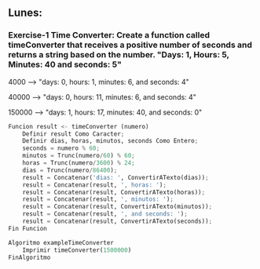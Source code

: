 ## Lunes:

### Exercise-1 Time Converter: Create a function called timeConverter that receives a positive number of seconds and returns a string based on the number. "Days: 1, Hours: 5, Minutes: 40 and seconds: 5"

4000 --> "days: 0, hours: 1, minutes: 6, and seconds: 4"

40000 --> "days: 0, hours: 11, minutes: 6, and seconds: 4"

150000 --> "days: 1, hours: 17, minutes: 40, and seconds: 0"

```python
Funcion result <- timeConverter (numero)
	Definir result Como Caracter;
	Definir dias, horas, minutos, seconds Como Entero;
	seconds = numero % 60;
	minutos = Trunc(numero/60) % 60;
	horas = Trunc(numero/3600) % 24;
	dias = Trunc(numero/86400);
	result = Concatenar('dias: ', ConvertirATexto(dias));
	result = Concatenar(result, ', horas: ');
	result = Concatenar(result, ConvertirATexto(horas));
	result = Concatenar(result, ', minutos: ');
	result = Concatenar(result, ConvertirATexto(minutos));
	result = Concatenar(result, ', and seconds: ');
	result = Concatenar(result, ConvertirATexto(seconds));
Fin Funcion

Algoritmo exampleTimeConverter
	Imprimir timeConverter(1500000)
FinAlgoritmo
```
